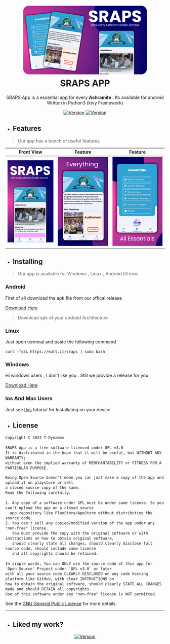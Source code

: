 <h1 align="center">
  <img src="img/main.png" width="400px"/><br/>
  SRAPS APP
</h1>

<p align="center">SRAPS App is a essential app for every <b>Ashramite</b> . Its available for android Written in Python3 (kivy Framework)
</p>
<p align="center">
<a href="https://github.com/T-Dynamos"><img title="Version" src="https://forthebadge.com/images/badges/made-with-python.svg"></a>
<a href="https://github.com/T-Dynamos"><img title="Version" src="https://forthebadge.com/images/badges/built-with-love.svg"></a>
</p>
<p align="center">
</p>

* ## Features

> Our app has a bunch of useful features 


| Front View | Feature	| Feature |
| --------------  | ------------- | ----------- |
|![Index](img/1.jpg)|![f](img/2.jpg)|![i](img/3.jpg)

* ## Installing
> Our app is available for Windows , Linux , Android till now

### Android 
First of all download the apk file from our offical release

[Download Here](https://github.com/T-Dynamos/SRAPS-App/releases)
> Download apk of your android Architecture

### Linux

Just open terminal and paste the following command
```
curl -fsSL https://kutt.it/sraps | sudo bash
```

### Windows
Hi windows users , I don't like you . Still we provide a release for you

[Download Here](https://github.com/T-Dynamos/SRAPS-App/releases)

### Ios And Mac Users 

Just see [this](https://youtu.be/dQw4w9WgXcQ) tutorial for Installating on your device 

* ## License

```
Copyright © 2022 T-Dynamos 

SRAPS App is a free software licensed under GPL v3.0
It is distributed in the hope that it will be useful, but WITHOUT ANY WARRANTY;
without even the implied warranty of MERCHANTABILITY or FITNESS FOR A PARTICULAR PURPOSE.
```
```
Being Open Source doesn't mean you can just make a copy of the app and upload it on playstore or sell
a closed source copy of the same.
Read the following carefully:

1. Any copy of a software under GPL must be under same license. So you can't upload the app on a closed source
  app repository like PlayStore/AppStore without distributing the source code.
2. You can't sell any copied/modified version of the app under any "non-free" license.
   You must provide the copy with the original software or with instructions on how to obtain original software,
   should clearly state all changes, should clearly disclose full source code, should include same license
   and all copyrights should be retained.

In simple words, You can ONLY use the source code of this app for `Open Source` Project under `GPL v3.0` or later
with all your source code CLEARLY DISCLOSED on any code hosting platform like GitHub, with clear INSTRUCTIONS on
how to obtain the original software, should clearly STATE ALL CHANGES made and should RETAIN all copyrights.
Use of this software under any "non-free" license is NOT permitted.
```

See the [GNU General Public License](https://github.com/Sangwan5688/BlackHole/blob/main/LICENSE) for more details.

---

* ## Liked my work?

</p>
<p align="center">
<a href="https://github.com/T-Dynamos"><img title="Version" src="https://camo.githubusercontent.com/c3f856bacd5b09669157ed4774f80fb9d8622dd45ce8fdf2990d3552db99bd27/68747470733a2f2f7777772e6275796d6561636f666665652e636f6d2f6173736574732f696d672f637573746f6d5f696d616765732f6f72616e67655f696d672e706e67"></a>
</p>
